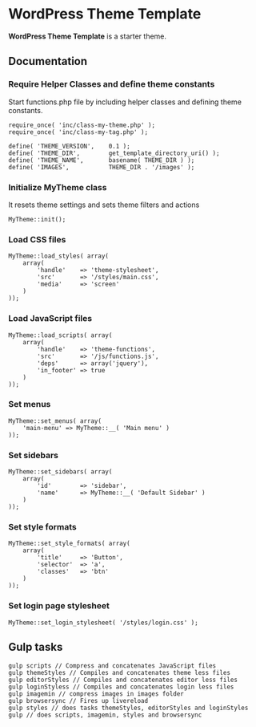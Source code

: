 # WordPress Theme Template
**WordPress Theme Template** is a starter theme.

## Documentation

### Require Helper Classes and define theme constants
Start functions.php file by including helper classes and defining theme constants.
```
require_once( 'inc/class-my-theme.php' );
require_once( 'inc/class-my-tag.php' );

define( 'THEME_VERSION',    0.1 );
define( 'THEME_DIR',        get_template_directory_uri() );
define( 'THEME_NAME',       basename( THEME_DIR ) );
define( 'IMAGES',           THEME_DIR . '/images' );
```
### Initialize MyTheme class
It resets theme settings and sets theme filters and actions
```
MyTheme::init();
```
### Load CSS files
```
MyTheme::load_styles( array(
    array(
        'handle'    => 'theme-stylesheet',
        'src'       => '/styles/main.css',
        'media'     => 'screen'
    )
));
```
### Load JavaScript files
```
MyTheme::load_scripts( array(
    array(
        'handle'    => 'theme-functions',
        'src'       => '/js/functions.js',
        'deps'      => array('jquery'),
        'in_footer' => true
    )
));
```
### Set menus
```
MyTheme::set_menus( array(
    'main-menu' => MyTheme::__( 'Main menu' )
));
```
### Set sidebars
```
MyTheme::set_sidebars( array(
    array(
        'id'        => 'sidebar',
        'name'      => MyTheme::__( 'Default Sidebar' )
    )
));
```
### Set style formats
```
MyTheme::set_style_formats( array(  
    array(
        'title'     => 'Button',
        'selector'  => 'a',
        'classes'   => 'btn'
    )
));
```
### Set login page stylesheet
```
MyTheme::set_login_stylesheet( '/styles/login.css' );
```
## Gulp tasks
```
gulp scripts // Compress and concatenates JavaScript files
gulp themeStyles // Compiles and concatenates theme less files
gulp editorStyles // Compiles and concatenates editor less files
gulp loginStyless // Compiles and concatenates login less files
gulp imagemin // compress images in images folder
gulp browsersync // Fires up livereload
gulp styles // does tasks themeStyles, editorStyles and loginStyles
gulp // does scripts, imagemin, styles and browsersync
```